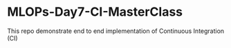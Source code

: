 # MLOPs-Day7-CI-MasterClass
This repo demonstrate end to end implementation of Continuous Integration (CI)
